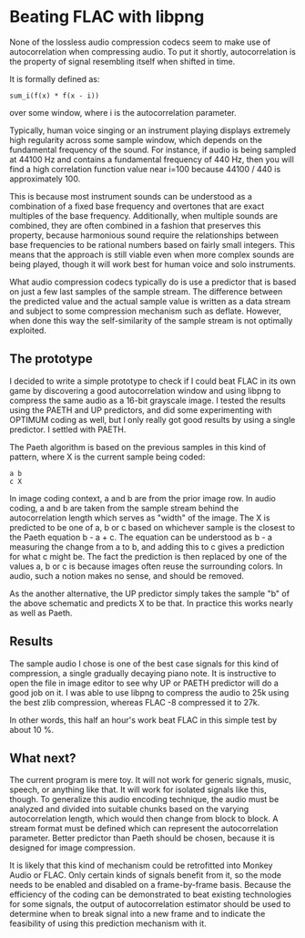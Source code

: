 Beating FLAC with libpng
========================

None of the lossless audio compression codecs seem to make use of
autocorrelation when compressing audio.  To put it shortly, autocorrelation is
the property of signal resembling itself when shifted in time.

It is formally defined as:

    sum_i(f(x) * f(x - i))

over some window, where i is the autocorrelation parameter.

Typically, human voice singing or an instrument playing displays extremely high
regularity across some sample window, which depends on the fundamental
frequency of the sound. For instance, if audio is being sampled at 44100 Hz and
contains a fundamental frequency of 440 Hz, then you will find a high
correlation function value near i=100 because 44100 / 440 is approximately 100.

This is because most instrument sounds can be understood as a combination of a
fixed base frequency and overtones that are exact multiples of the base
frequency. Additionally, when multiple sounds are combined, they are often
combined in a fashion that preserves this property, because harmonious sound
require the relationships between base frequencies to be rational numbers based
on fairly small integers. This means that the approach is still viable even
when more complex sounds are being played, though it will work best for human
voice and solo instruments.

What audio compression codecs typically do is use a predictor that is based on
just a few last samples of the sample stream. The difference between the
predicted value and the actual sample value is written as a data stream and
subject to some compression mechanism such as deflate. However, when done this
way the self-similarity of the sample stream is not optimally exploited.

The prototype
-------------

I decided to write a simple prototype to check if I could beat FLAC in its own
game by discovering a good autocorrelation window and using libpng to compress
the same audio as a 16-bit grayscale image. I tested the results using the
PAETH and UP predictors, and did some experimenting with OPTIMUM coding as
well, but I only really got good results by using a single predictor. I settled
with PAETH.

The Paeth algorithm is based on the previous samples in this kind of pattern,
where X is the current sample being coded:

    a b
    c X

In image coding context, a and b are from the prior image row. In audio coding,
a and b are taken from the sample stream behind the autocorrelation length
which serves as "width" of the image. The X is predicted to be one of a, b or c
based on whichever sample is the closest to the Paeth equation b - a + c. The
equation can be understood as b - a measuring the change from a to b, and
adding this to c gives a prediction for what c might be. The fact the
prediction is then replaced by one of the values a, b or c is because images
often reuse the surrounding colors. In audio, such a notion makes no sense, and
should be removed.

As the another alternative, the UP predictor simply takes the sample "b" of the
above schematic and predicts X to be that. In practice this works nearly as well
as Paeth.

Results
-------

The sample audio I chose is one of the best case signals for this kind of
compression, a single gradually decaying piano note. It is instructive to open
the file in image editor to see why UP or PAETH predictor will do a good job on
it. I was able to use libpng to compress the audio to 25k using the best zlib
compression, whereas FLAC -8 compressed it to 27k.

In other words, this half an hour's work beat FLAC in this simple test by about
10 %.

What next?
----------

The current program is mere toy. It will not work for generic signals, music,
speech, or anything like that. It will work for isolated signals like this,
though. To generalize this audio encoding technique, the audio must be analyzed
and divided into suitable chunks based on the varying autocorrelation length,
which would then change from block to block. A stream format must be defined
which can represent the autocorrelation parameter. Better predictor than Paeth
should be chosen, because it is designed for image compression.

It is likely that this kind of mechanism could be retrofitted into Monkey Audio
or FLAC. Only certain kinds of signals benefit from it, so the mode needs to be
enabled and disabled on a frame-by-frame basis.  Because the efficiency of the
coding can be demonstrated to beat existing technologies for some signals, the
output of autocorrelation estimator should be used to determine when to break
signal into a new frame and to indicate the feasibility of using this
prediction mechanism with it.

